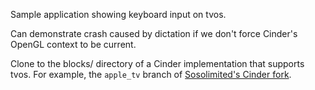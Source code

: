 Sample application showing keyboard input on tvos.

Can demonstrate crash caused by dictation if we don't force Cinder's OpenGL context to be current.

Clone to the blocks/ directory of a Cinder implementation that supports tvos. For example, the `apple_tv` branch of [Sosolimited's Cinder fork](https://github.com/sosolimited/Cinder/tree/apple_tv).